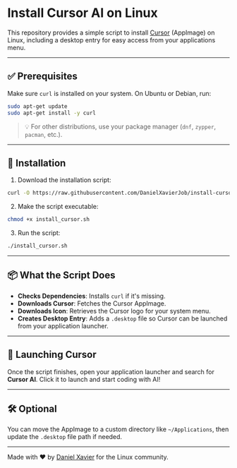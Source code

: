 # Install Cursor AI on Linux

This repository provides a simple script to install [Cursor](https://www.cursor.sh/) (AppImage) on Linux, including a desktop entry for easy access from your applications menu.

---

## ✅ Prerequisites

Make sure `curl` is installed on your system. On Ubuntu or Debian, run:

```bash
sudo apt-get update
sudo apt-get install -y curl
```

> 💡 For other distributions, use your package manager (`dnf`, `zypper`, `pacman`, etc.).

---

## 🚀 Installation

1. Download the installation script:

```bash
curl -O https://raw.githubusercontent.com/DanielXavierJob/install-cursor/main/install_cursor.sh
```

2. Make the script executable:

```bash
chmod +x install_cursor.sh
```

3. Run the script:

```bash
./install_cursor.sh
```

---

## 📦 What the Script Does

- **Checks Dependencies**: Installs `curl` if it's missing.
- **Downloads Cursor**: Fetches the Cursor AppImage.
- **Downloads Icon**: Retrieves the Cursor logo for your system menu.
- **Creates Desktop Entry**: Adds a `.desktop` file so Cursor can be launched from your application launcher.

---

## 🧠 Launching Cursor

Once the script finishes, open your application launcher and search for **Cursor AI**. Click it to launch and start coding with AI!

---

## 🛠️ Optional

You can move the AppImage to a custom directory like `~/Applications`, then update the `.desktop` file path if needed.

---

Made with ❤️ by [Daniel Xavier](https://github.com/DanielXavierJob) for the Linux community.
